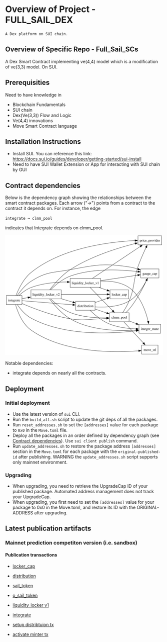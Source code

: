 # Overview of Project - FULL_SAIL_DEX

    A Dex platform on SUI chain.

## Overview of Specific Repo - Full_Sail_SCs

A Dex Smart Contract implementing ve(4,4) model which is a modification of ve(3,3) model. On SUI.

## Prerequisities

Need to have knowledge in
- Blockchain Fundamentals
- SUI chain
- Dex(Ve(3,3)) Flow and Logic
- Ve(4,4) innovations
- Move Smart Contract language

## Installation Instructions

- Install SUI. You can reference this link: https://docs.sui.io/guides/developer/getting-started/sui-install
- Need to have SUI Wallet Extension or App for interacting with SUI chain by GUI

## Contract dependencies

Below is the dependency graph showing the relationships between the smart contract packages. Each arrow ("→") points from a contract to the contract it depends on. For instance, the edge

`integrate → clmm_pool`

indicates that Integrate depends on clmm_pool.

![Dependency Graph](dependency_graph.svg)

Notable dependencies:
- integrate depends on nearly all the contracts.

## Deployment

### Initial deployment
- Use the latest version of `sui` CLI.
- Run the `build_all.sh` script to update the git deps of all the packages.
- Run `reset_addresses.sh` to set the `[addresses]` value for each package to `0x0` in the `Move.toml` file.
- Deploy all the packages in an order defined by dependency graph (see [Contract dependencies](#contract-dependencies)). 
Use `sui client publish` command.
- Run `update_addresses.sh` to restore the package address `[addresses]` section in the `Move.toml` for each package with the `original-published-id` after publishing. WARNING the `update_addresses.sh` script supports only mainnet environment.

### Upgrading
- When upgrading, you need to retrieve the UpgradeCap ID of your published package. Automated address management does not track your UpgradeCap.
- When upgrading, you first need to set the `[addresses]` value for your package to 0x0 in the Move.toml, and restore its ID with the ORIGINAL-ADDRESS after upgrading.

## Latest publication artifacts

### Mainnet prediction competiton version (i.e. sandbox)

#### Publication transactions

- [locker_cap](https://suivision.xyz/txblock/2WWwU828Ygq2ydij4p1Mpf8WZV9zhVDXssB8WHh4v83t)
- [distribution](https://suivision.xyz/txblock/91NPAVHpY1Uqnt3F43spj8tNWTXaYrTDib5UWJnurKU1)
- [sail_token](https://suiscan.xyz/mainnet/tx/GFBK3hRYE5tvXLUjSfJdLj625Ygj4Q69ShzxcjHMU1Rf)
- [o_sail_token](https://suiscan.xyz/mainnet/tx/EioxqVFmWPxW1UDXWbYHcesjREk7ocG1iK26pDmgHKsY)
- [liquidity_locker v1](https://suivision.xyz/txblock/Gzqz1ME5rqxpEua1fSNz6rnz9e3knuCuqZEVL963e7ND)
- [integrate](https://suivision.xyz/txblock/CReixV83EcmgD2a3ijKG3iaqUC4BScd5UBQJ4nypuUHU)

- [setup distribtuion tx](https://suiscan.xyz/mainnet/tx/7ToUiNQeX1rwtmrLkgBGHvcUjBYYh5ogsc9J11Z4VyEZ)
- [activate minter tx](https://suiscan.xyz/mainnet/tx/62CQswg1EmVcyfrA2FGgSMGgTHQsYZJJtq9PChhnqbmL)

